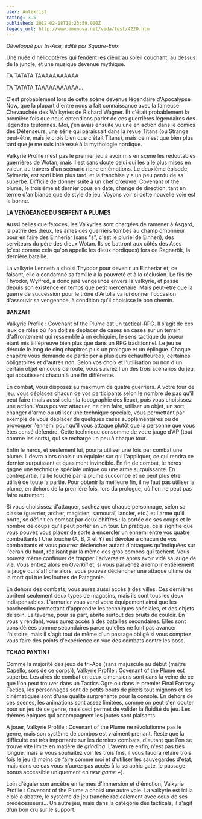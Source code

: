 ```yaml
---
user: Antekrist
rating: 3.5
published: 2012-02-18T10:23:59.000Z
legacy_url: http://www.emunova.net/veda/test/4220.htm
---
```

_Développé par tri-Ace, édité par Square-Enix_  

  

Une nuée d'hélicoptères qui fendent les cieux au soleil couchant, au dessus de la jungle, et une musique devenue mythique.   

TA TATATA TAAAAAAAAAAA  

TA TATATA TAAAAAAAAAAA...  

C'est probablement lors de cette scène devenue légendaire d'Apocalypse Now, que la plupart d'entre nous a fait connaissance avec la fameuse Chevauchée des Walkyries de Richard Wagner. Et c'était probablement la première fois que nous entendions parler de ces guerrières légendaires des légendes teutonnes. Moi, j'en avais ensuite vu une en action dans le comics des Défenseurs, une série qui paraissait dans la revue Titans (ou Strange peut-être, mais je crois bien que c'était Titans), mais ce n'est que bien plus tard que je me suis intéressé à la mythologie nordique.   

Valkyrie Profile n'est pas le premier jeu à avoir mis en scène les redoutables guerrières de Wotan, mais il est sans doute celui qui les a le plus mises en valeur, au travers d'un scénario riche en émotions. Le deuxième épisode, Sylmeria, est sorti bien plus tard, et la franchise y a un peu perdu de sa superbe. Difficile de donner suite à un chef d'œuvre. Covenant of the plume, le troisième et dernier opus en date, change de direction, tant en terme d'ambiance que de style de jeu. Voyons voir si cette nouvelle voie est la bonne.  

  

**LA VENGEANCE DU SERPENT A PLUMES**  

Aussi belles que féroces, les Valkyries sont chargées de ramener à Asgard, la patrie des dieux, les âmes des guerriers tombés au champ d'honneur pour en faire des Einheriar (sans "s", c'est le pluriel de Einheri), des serviteurs du père des dieux Wotan. Ils se battront aux côtés des Ases (c'est comme cela qu'on appelle les dieux nordiques) lors de Ragnarök, la dernière bataille.  

La valkyrie Lenneth a choisi Thyodor pour devenir un Einheriar et, ce faisant, elle a condamné sa famille à la pauvreté et à la réclusion. Le fils de Thyodor, Wylfred, a donc juré vengeance envers la valkyrie, et passe depuis son existence en temps que petit mercenaire. Mais peut-être que la guerre de succession pour le trône d'Artolia va lui donner l'occasion d'assouvir sa vengeance, à condition qu'il choisisse le bon chemin.  

  

**BANZAI !**  

Valkyrie Profile : Covenant of the Plume est un tactical-RPG. Il s'agit de ces jeux de rôles où l'on doit se déplacer de cases en cases sur un terrain d'affrontement qui ressemble à un échiquier, le sens tactique du joueur étant mis à l'épreuve bien plus que dans un RPG traditionnel. Le jeu se déroule le long de cinq chapitres plus un prologue et un épilogue. Chaque chapitre vous demande de participer à plusieurs échauffourées, certaines obligatoires et d'autres non. Selon vos choix et l'utilisation ou non d'un certain objet en cours de route, vous suivrez l'un des trois scénarios du jeu, qui aboutissent chacun à une fin différente.  

En combat, vous disposez au maximum de quatre guerriers. A votre tour de jeu, vous déplacez chacun de vos participants selon le nombre de pas qu'il peut faire (mais aussi selon la topographie des lieux), puis vous choisissez une action. Vous pouvez attaquer, ne rien faire, utiliser un objet, un sort, changer d'arme ou utiliser une technique spéciale, vous permettant par exemple de vous déplacer de quelques cases supplémentaires ou de provoquer l'ennemi pour qu'il vous attaque plutôt que la personne que vous êtes censé défendre. Cette technique consomme de votre jauge d'AP (tout comme les sorts), qui se recharge un peu à chaque tour.  

Enfin le héros, et seulement lui, pourra utiliser une fois par combat une plume. Il devra alors choisir un équipier sur qui l'appliquer, ce qui rendra ce dernier surpuissant et quasiment invincible. En fin de combat, le héros gagne une technique spéciale unique ou une arme surpuissante. En contrepartie, l'allié touché par la plume succombe et ne peut plus être utilisé de toute la partie. Pour obtenir la meilleure fin, il ne faut pas utiliser la plume, en dehors de la première fois, lors du prologue, où l'on ne peut pas faire autrement.  

Si vous choisissez d'attaquer, sachez que chaque personnage, selon sa classe (guerrier, archer, magicien, samouraï, lancier, etc.) et l'arme qu'il porte, se définit en combat par deux chiffres : la portée de ses coups et le nombre de coups qu'il peut porter en un tour. En pratique, cela signifie que vous pouvez vous placer de sorte à encercler un ennemi entre vos quatre combattants ! Une touche (A, B, X et Y) est dévolue à chacun de vos combattants et vous pourrez déclencher autant d'attaques qu'indiquées sur l'écran du haut, réalisant par là même des gros combos qui tachent. Vous pouvez même continuer de frapper l'adversaire après avoir vidé sa jauge de vie. Vous entrez alors en _Overkill_ et, si vous parvenez à remplir entièrement la jauge qui s'affiche alors, vous pouvez déclencher une attaque ultime de la mort qui tue les loutres de Patagonie.  

En dehors des combats, vous aurez aussi accès à des villes. Ces dernières abritent seulement deux types de magasins, mais ils sont tous les deux indispensables. L'armurier vous vend votre équipement ainsi que les parchemins permettant d'apprendre les techniques spéciales, et des objets de soin. La taverne, pour sa part, abrite surtout des bruits de couloir. En vous y rendant, vous aurez accès à des batailles secondaires. Elles sont considérées comme secondaires parce qu'elles ne font pas avancer l'histoire, mais il s'agit tout de même d'un passage obligé si vous comptez vous faire des points d'expérience en vue des combats contre les boss.  

  

**TCHAO PANTIN !**  

Comme la majorité des jeux de tri-Ace (sans majuscule au début (maître Capello, sors de ce corps)), Valkyrie Profile : Covenant of the Plume est superbe. Les aires de combat en deux dimensions sont dans la veine de ce que l'on peut trouver dans un Tactics Ogre ou dans le premier Final Fantasy Tactics, les personnages sont de petits bouts de pixels tout mignons et les cinématiques sont d'une qualité surprenante pour la console. En dehors de ces scènes, les animations sont assez limitées, comme on peut s'en douter pour un jeu de ce genre, mais ceci permet de valider la fluidité du jeu. Les thèmes épiques qui accompagnent les joutes sont plaisants.  

A jouer, Valkyrie Profile : Covenant of the Plume ne révolutionne pas le genre, mais son système de combos est vraiment prenant. Reste que la difficulté est très importante sur les derniers combats, d'autant que l'on se trouve vite limité en matière de _grinding_. L'aventure enfin, n'est pas très longue, mais si vous souhaitez voir les trois fins, il vous faudra refaire trois fois le jeu (à moins de faire comme moi et d'utiliser les sauvegardes d'état, mais dans ce cas vous n'aurez pas accès à la seraphic gate, le passage bonus accessible uniquement en _new game +_).  

Loin d'égaler son ancêtre en termes d'immersion et d'émotion, Valkyrie Profile : Covenant of the Plume a choisi une autre voie. La valkyrie est ici la cible à abattre, le système de jeu tranche radicalement avec ceux de ses prédécesseurs... Un autre jeu, mais dans la catégorie des tacticals, il s'agit d'un bon cru sur le support.